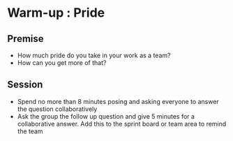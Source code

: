 # Warm-up : Pride

## Premise

* How much pride do you take in your work as a team?
* How can you get more of that?

## Session

* Spend no more than 8 minutes posing and asking everyone to answer the question collaboratively
* Ask the group the follow up question and give 5 minutes for a collaborative answer. Add this to the sprint board or team area to remind the team

